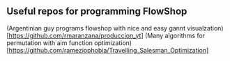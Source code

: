 ## Useful repos for programming FlowShop
(Argentinian guy programs flowshop with nice and easy gannt visualzation)[https://github.com/rmaranzana/produccion_yt]
(Many algorithms for permutation with aim function optimization)[https://github.com/rameziophobia/Travelling_Salesman_Optimization]
